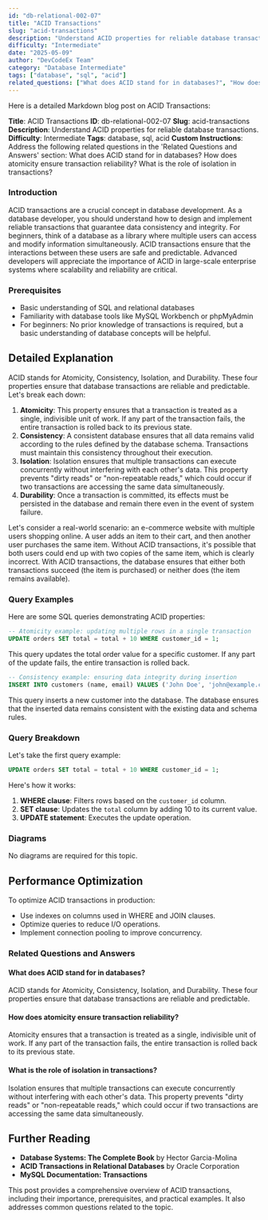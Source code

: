 ```yaml
---
id: "db-relational-002-07"
title: "ACID Transactions"
slug: "acid-transactions"
description: "Understand ACID properties for reliable database transactions."
difficulty: "Intermediate"
date: "2025-05-09"
author: "DevCodeEx Team"
category: "Database Intermediate"
tags: ["database", "sql", "acid"]
related_questions: ["What does ACID stand for in databases?", "How does atomicity ensure transaction reliability?", "What is the role of isolation in transactions?"]
---
```


Here is a detailed Markdown blog post on ACID Transactions:

**Title**: ACID Transactions
**ID**: db-relational-002-07
**Slug**: acid-transactions
**Description**: Understand ACID properties for reliable database transactions.
**Difficulty**: Intermediate
**Tags**: database, sql, acid
**Custom Instructions**: Address the following related questions in the 'Related Questions and Answers' section:
What does ACID stand for in databases?
How does atomicity ensure transaction reliability?
What is the role of isolation in transactions?

### Introduction

ACID transactions are a crucial concept in database development. As a database developer, you should understand how to design and implement reliable transactions that guarantee data consistency and integrity. For beginners, think of a database as a library where multiple users can access and modify information simultaneously. ACID transactions ensure that the interactions between these users are safe and predictable. Advanced developers will appreciate the importance of ACID in large-scale enterprise systems where scalability and reliability are critical.

### Prerequisites

* Basic understanding of SQL and relational databases
* Familiarity with database tools like MySQL Workbench or phpMyAdmin
* For beginners: No prior knowledge of transactions is required, but a basic understanding of database concepts will be helpful.

## Detailed Explanation

ACID stands for Atomicity, Consistency, Isolation, and Durability. These four properties ensure that database transactions are reliable and predictable. Let's break each down:

1. **Atomicity**: This property ensures that a transaction is treated as a single, indivisible unit of work. If any part of the transaction fails, the entire transaction is rolled back to its previous state.
2. **Consistency**: A consistent database ensures that all data remains valid according to the rules defined by the database schema. Transactions must maintain this consistency throughout their execution.
3. **Isolation**: Isolation ensures that multiple transactions can execute concurrently without interfering with each other's data. This property prevents "dirty reads" or "non-repeatable reads," which could occur if two transactions are accessing the same data simultaneously.
4. **Durability**: Once a transaction is committed, its effects must be persisted in the database and remain there even in the event of system failure.

Let's consider a real-world scenario: an e-commerce website with multiple users shopping online. A user adds an item to their cart, and then another user purchases the same item. Without ACID transactions, it's possible that both users could end up with two copies of the same item, which is clearly incorrect. With ACID transactions, the database ensures that either both transactions succeed (the item is purchased) or neither does (the item remains available).

### Query Examples

Here are some SQL queries demonstrating ACID properties:

```sql
-- Atomicity example: updating multiple rows in a single transaction
UPDATE orders SET total = total + 10 WHERE customer_id = 1;
```

This query updates the total order value for a specific customer. If any part of the update fails, the entire transaction is rolled back.

```sql
-- Consistency example: ensuring data integrity during insertion
INSERT INTO customers (name, email) VALUES ('John Doe', 'john@example.com');
```

This query inserts a new customer into the database. The database ensures that the inserted data remains consistent with the existing data and schema rules.

### Query Breakdown

Let's take the first query example:

```sql
UPDATE orders SET total = total + 10 WHERE customer_id = 1;
```

Here's how it works:

1. **WHERE clause**: Filters rows based on the `customer_id` column.
2. **SET clause**: Updates the `total` column by adding 10 to its current value.
3. **UPDATE statement**: Executes the update operation.

### Diagrams

No diagrams are required for this topic.

## Performance Optimization

To optimize ACID transactions in production:

* Use indexes on columns used in WHERE and JOIN clauses.
* Optimize queries to reduce I/O operations.
* Implement connection pooling to improve concurrency.

### Related Questions and Answers

#### What does ACID stand for in databases?

ACID stands for Atomicity, Consistency, Isolation, and Durability. These four properties ensure that database transactions are reliable and predictable.

#### How does atomicity ensure transaction reliability?

Atomicity ensures that a transaction is treated as a single, indivisible unit of work. If any part of the transaction fails, the entire transaction is rolled back to its previous state.

#### What is the role of isolation in transactions?

Isolation ensures that multiple transactions can execute concurrently without interfering with each other's data. This property prevents "dirty reads" or "non-repeatable reads," which could occur if two transactions are accessing the same data simultaneously.

## Further Reading

* **Database Systems: The Complete Book** by Hector Garcia-Molina
* **ACID Transactions in Relational Databases** by Oracle Corporation
* **MySQL Documentation: Transactions**

This post provides a comprehensive overview of ACID transactions, including their importance, prerequisites, and practical examples. It also addresses common questions related to the topic.
